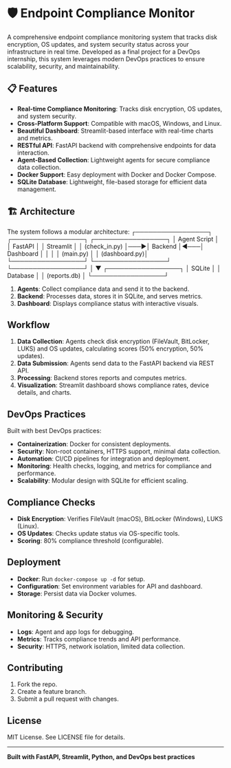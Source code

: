 # 🛡️ Endpoint Compliance Monitor

A comprehensive endpoint compliance monitoring system that tracks disk encryption, OS updates, and system security status across your infrastructure in real time. Developed as a final project for a DevOps internship, this system leverages modern DevOps practices to ensure scalability, security, and maintainability.

## 📋 Features

- **Real-time Compliance Monitoring**: Tracks disk encryption, OS updates, and system security.
- **Cross-Platform Support**: Compatible with macOS, Windows, and Linux.
- **Beautiful Dashboard**: Streamlit-based interface with real-time charts and metrics.
- **RESTful API**: FastAPI backend with comprehensive endpoints for data interaction.
- **Agent-Based Collection**: Lightweight agents for secure compliance data collection.
- **Docker Support**: Easy deployment with Docker and Docker Compose.
- **SQLite Database**: Lightweight, file-based storage for efficient data management.

## 🏗️ Architecture

The system follows a modular architecture:
┌─────────────────┐    ┌─────────────────┐    ┌─────────────────┐
│   Agent Script  │    │   FastAPI       │    │   Streamlit     │
│   (check_in.py) │───▶│   Backend       │◀───│   Dashboard     │
│                 │    │   (main.py)     │    │   (dashboard.py)│
└─────────────────┘    └─────────────────┘    └─────────────────┘
│
▼
┌─────────────────┐
│   SQLite        │
│   Database      │
│   (reports.db)  │
└─────────────────┘

1. **Agents**: Collect compliance data and send it to the backend.
2. **Backend**: Processes data, stores it in SQLite, and serves metrics.
3. **Dashboard**: Displays compliance status with interactive visuals.

## Workflow

1. **Data Collection**: Agents check disk encryption (FileVault, BitLocker, LUKS) and OS updates, calculating scores (50% encryption, 50% updates).
2. **Data Submission**: Agents send data to the FastAPI backend via REST API.
3. **Processing**: Backend stores reports and computes metrics.
4. **Visualization**: Streamlit dashboard shows compliance rates, device details, and charts.

## DevOps Practices

Built with best DevOps practices:
- **Containerization**: Docker for consistent deployments.
- **Security**: Non-root containers, HTTPS support, minimal data collection.
- **Automation**: CI/CD pipelines for integration and deployment.
- **Monitoring**: Health checks, logging, and metrics for compliance and performance.
- **Scalability**: Modular design with SQLite for efficient scaling.

## Compliance Checks

- **Disk Encryption**: Verifies FileVault (macOS), BitLocker (Windows), LUKS (Linux).
- **OS Updates**: Checks update status via OS-specific tools.
- **Scoring**: 80% compliance threshold (configurable).

## Deployment

- **Docker**: Run `docker-compose up -d` for setup.
- **Configuration**: Set environment variables for API and dashboard.
- **Storage**: Persist data via Docker volumes.

## Monitoring & Security

- **Logs**: Agent and app logs for debugging.
- **Metrics**: Tracks compliance trends and API performance.
- **Security**: HTTPS, network isolation, limited data collection.

## Contributing

1. Fork the repo.
2. Create a feature branch.
3. Submit a pull request with changes.

## License

MIT License. See LICENSE file for details.

---

**Built with FastAPI, Streamlit, Python, and DevOps best practices**
